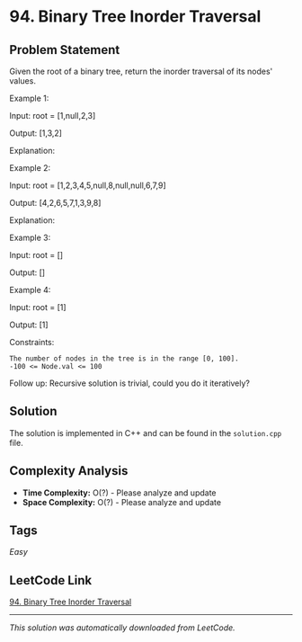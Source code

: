# 94. Binary Tree Inorder Traversal

## Problem Statement

Given the root of a binary tree, return the inorder traversal of its nodes&#39; values.

Example 1:

Input: root = [1,null,2,3]

Output: [1,3,2]

Explanation:

Example 2:

Input: root = [1,2,3,4,5,null,8,null,null,6,7,9]

Output: [4,2,6,5,7,1,3,9,8]

Explanation:

Example 3:

Input: root = []

Output: []

Example 4:

Input: root = [1]

Output: [1]

Constraints:

	The number of nodes in the tree is in the range [0, 100].
	-100 <= Node.val <= 100

Follow up: Recursive solution is trivial, could you do it iteratively?

## Solution

The solution is implemented in C++ and can be found in the `solution.cpp` file.

## Complexity Analysis

- **Time Complexity:** O(?) - Please analyze and update
- **Space Complexity:** O(?) - Please analyze and update

## Tags

*Easy*

## LeetCode Link

[94. Binary Tree Inorder Traversal](https://leetcode.com/problems/binary-tree-inorder-traversal/)

---

*This solution was automatically downloaded from LeetCode.*
